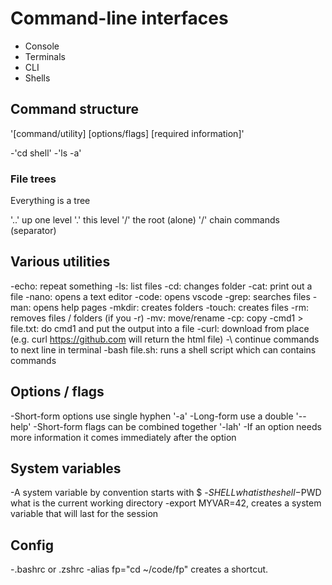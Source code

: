 # Command-line interfaces

- Console
- Terminals
- CLI
- Shells

## Command structure

'[command/utility] [options/flags] [required information]'

-'cd shell'
-'ls -a'

### File trees

Everything is a tree

'..' up one level
'.' this level
'/' the root (alone)
'/' chain commands (separator)

## Various utilities

-echo: repeat something
-ls: list files
-cd: changes folder
-cat: print out a file
-nano: opens a text editor
-code: opens vscode
-grep: searches files
-man: opens help pages
-mkdir: creates folders
-touch: creates files
-rm: removes files / folders (if you -r)
-mv: move/rename
-cp: copy
-cmd1 > file.txt: do cmd1 and put the output into a file
-curl: download from place (e.g. curl https://github.com will return the html file)
-\ continue commands to next line in terminal
-bash file.sh: runs a shell script which can contains commands 


## Options / flags

-Short-form options use single hyphen '-a'
-Long-form use a double '--help'
-Short-form flags can be combined together '-lah'
-If an option needs more information it comes immediately after the option

## System variables

-A system variable by convention starts with $
-$SHELL what is the shell
-$PWD what is the current working directory
-export MYVAR=42, creates a system variable that will last for the session

## Config

-.bashrc or .zshrc
-alias fp="cd ~/code/fp" creates a shortcut.